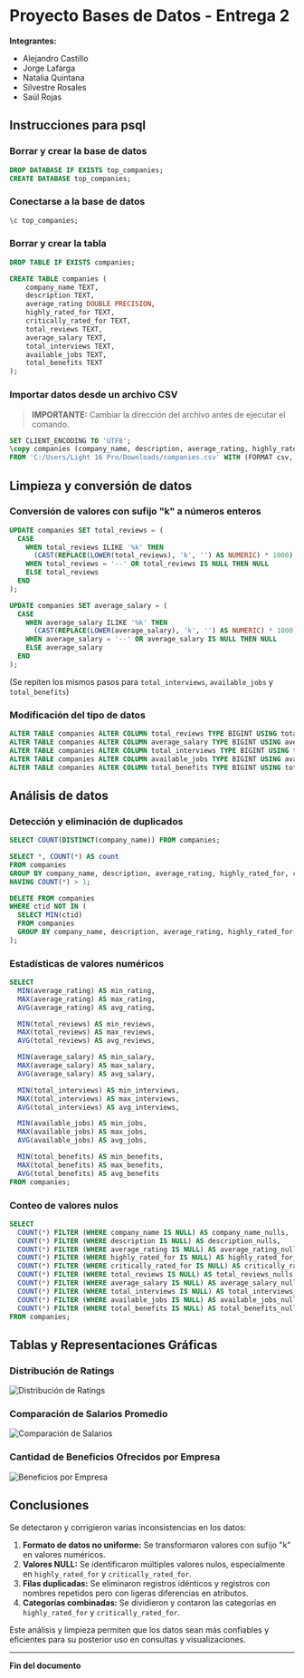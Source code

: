# Proyecto Bases de Datos - Entrega 2

**Integrantes:**
- Alejandro Castillo
- Jorge Lafarga
- Natalia Quintana
- Silvestre Rosales
- Saúl Rojas

## Instrucciones para psql

### Borrar y crear la base de datos
```sql
DROP DATABASE IF EXISTS top_companies;
CREATE DATABASE top_companies;
```

### Conectarse a la base de datos
```sql
\c top_companies;
```

### Borrar y crear la tabla
```sql
DROP TABLE IF EXISTS companies;

CREATE TABLE companies (
    company_name TEXT,
    description TEXT,
    average_rating DOUBLE PRECISION,
    highly_rated_for TEXT,
    critically_rated_for TEXT,
    total_reviews TEXT,
    average_salary TEXT,
    total_interviews TEXT,
    available_jobs TEXT,
    total_benefits TEXT
);
```

### Importar datos desde un archivo CSV
> **IMPORTANTE:** Cambiar la dirección del archivo antes de ejecutar el comando.
```sql
SET CLIENT_ENCODING TO 'UTF8';
\copy companies (company_name, description, average_rating, highly_rated_for, critically_rated_for, total_reviews, average_salary, total_interviews, available_jobs, total_benefits) 
FROM 'C:/Users/Light 16 Pro/Downloads/companies.csv' WITH (FORMAT csv, HEADER true, DELIMITER ',');
```

## Limpieza y conversión de datos

### Conversión de valores con sufijo "k" a números enteros
```sql
UPDATE companies SET total_reviews = (
  CASE
    WHEN total_reviews ILIKE '%k' THEN
      (CAST(REPLACE(LOWER(total_reviews), 'k', '') AS NUMERIC) * 1000)::BIGINT::TEXT
    WHEN total_reviews = '--' OR total_reviews IS NULL THEN NULL
    ELSE total_reviews
  END
);

UPDATE companies SET average_salary = (
  CASE
    WHEN average_salary ILIKE '%k' THEN
      (CAST(REPLACE(LOWER(average_salary), 'k', '') AS NUMERIC) * 1000)::BIGINT::TEXT
    WHEN average_salary = '--' OR average_salary IS NULL THEN NULL
    ELSE average_salary
  END
);
```
(Se repiten los mismos pasos para `total_interviews`, `available_jobs` y `total_benefits`)

### Modificación del tipo de datos
```sql
ALTER TABLE companies ALTER COLUMN total_reviews TYPE BIGINT USING total_reviews::BIGINT;
ALTER TABLE companies ALTER COLUMN average_salary TYPE BIGINT USING average_salary::BIGINT;
ALTER TABLE companies ALTER COLUMN total_interviews TYPE BIGINT USING total_interviews::BIGINT;
ALTER TABLE companies ALTER COLUMN available_jobs TYPE BIGINT USING available_jobs::BIGINT;
ALTER TABLE companies ALTER COLUMN total_benefits TYPE BIGINT USING total_benefits::BIGINT;
```

## Análisis de datos

### Detección y eliminación de duplicados
```sql
SELECT COUNT(DISTINCT(company_name)) FROM companies;

SELECT *, COUNT(*) AS count
FROM companies
GROUP BY company_name, description, average_rating, highly_rated_for, critically_rated_for, total_reviews, average_salary, total_interviews, available_jobs, total_benefits
HAVING COUNT(*) > 1;

DELETE FROM companies
WHERE ctid NOT IN (
  SELECT MIN(ctid)
  FROM companies
  GROUP BY company_name, description, average_rating, highly_rated_for, critically_rated_for, total_reviews, average_salary, total_interviews, available_jobs, total_benefits
);
```

### Estadísticas de valores numéricos
```sql
SELECT
  MIN(average_rating) AS min_rating,
  MAX(average_rating) AS max_rating,
  AVG(average_rating) AS avg_rating,

  MIN(total_reviews) AS min_reviews,
  MAX(total_reviews) AS max_reviews,
  AVG(total_reviews) AS avg_reviews,

  MIN(average_salary) AS min_salary,
  MAX(average_salary) AS max_salary,
  AVG(average_salary) AS avg_salary,

  MIN(total_interviews) AS min_interviews,
  MAX(total_interviews) AS max_interviews,
  AVG(total_interviews) AS avg_interviews,

  MIN(available_jobs) AS min_jobs,
  MAX(available_jobs) AS max_jobs,
  AVG(available_jobs) AS avg_jobs,

  MIN(total_benefits) AS min_benefits,
  MAX(total_benefits) AS max_benefits,
  AVG(total_benefits) AS avg_benefits
FROM companies;
```

### Conteo de valores nulos
```sql
SELECT
  COUNT(*) FILTER (WHERE company_name IS NULL) AS company_name_nulls,
  COUNT(*) FILTER (WHERE description IS NULL) AS description_nulls,
  COUNT(*) FILTER (WHERE average_rating IS NULL) AS average_rating_nulls,
  COUNT(*) FILTER (WHERE highly_rated_for IS NULL) AS highly_rated_for_nulls,
  COUNT(*) FILTER (WHERE critically_rated_for IS NULL) AS critically_rated_for_nulls,
  COUNT(*) FILTER (WHERE total_reviews IS NULL) AS total_reviews_nulls,
  COUNT(*) FILTER (WHERE average_salary IS NULL) AS average_salary_nulls,
  COUNT(*) FILTER (WHERE total_interviews IS NULL) AS total_interviews_nulls,
  COUNT(*) FILTER (WHERE available_jobs IS NULL) AS available_jobs_nulls,
  COUNT(*) FILTER (WHERE total_benefits IS NULL) AS total_benefits_nulls
FROM companies;
```

## Tablas y Representaciones Gráficas

### Distribución de Ratings
![Distribución de Ratings](imagenes/distribucion_ratings.png)

### Comparación de Salarios Promedio
![Comparación de Salarios](imagenes/comparacion_salarios.png)

### Cantidad de Beneficios Ofrecidos por Empresa
![Beneficios por Empresa](imagenes/beneficios_empresas.png)

## Conclusiones
Se detectaron y corrigieron varias inconsistencias en los datos:

1. **Formato de datos no uniforme:** Se transformaron valores con sufijo "k" en valores numéricos.
2. **Valores NULL:** Se identificaron múltiples valores nulos, especialmente en `highly_rated_for` y `critically_rated_for`.
3. **Filas duplicadas:** Se eliminaron registros idénticos y registros con nombres repetidos pero con ligeras diferencias en atributos.
4. **Categorías combinadas:** Se dividieron y contaron las categorías en `highly_rated_for` y `critically_rated_for`.

Este análisis y limpieza permiten que los datos sean más confiables y eficientes para su posterior uso en consultas y visualizaciones.

---
**Fin del documento**
